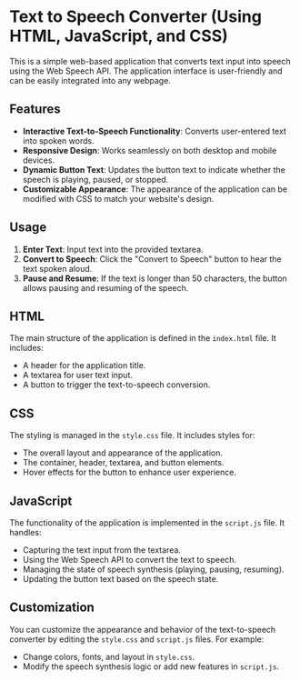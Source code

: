 # Text to Speech Converter (Using HTML, JavaScript, and CSS)

This is a simple web-based application that converts text input into speech using the Web Speech API. The application interface is user-friendly and can be easily integrated into any webpage.

## Features

- **Interactive Text-to-Speech Functionality**: Converts user-entered text into spoken words.
- **Responsive Design**: Works seamlessly on both desktop and mobile devices.
- **Dynamic Button Text**: Updates the button text to indicate whether the speech is playing, paused, or stopped.
- **Customizable Appearance**: The appearance of the application can be modified with CSS to match your website's design.

## Usage

1. **Enter Text**: Input text into the provided textarea.
2. **Convert to Speech**: Click the "Convert to Speech" button to hear the text spoken aloud.
3. **Pause and Resume**: If the text is longer than 50 characters, the button allows pausing and resuming of the speech.

## HTML

The main structure of the application is defined in the `index.html` file. It includes:
- A header for the application title.
- A textarea for user text input.
- A button to trigger the text-to-speech conversion.

## CSS

The styling is managed in the `style.css` file. It includes styles for:
- The overall layout and appearance of the application.
- The container, header, textarea, and button elements.
- Hover effects for the button to enhance user experience.

## JavaScript

The functionality of the application is implemented in the `script.js` file. It handles:
- Capturing the text input from the textarea.
- Using the Web Speech API to convert the text to speech.
- Managing the state of speech synthesis (playing, pausing, resuming).
- Updating the button text based on the speech state.

## Customization

You can customize the appearance and behavior of the text-to-speech converter by editing the `style.css` and `script.js` files. For example:
- Change colors, fonts, and layout in `style.css`.
- Modify the speech synthesis logic or add new features in `script.js`.
